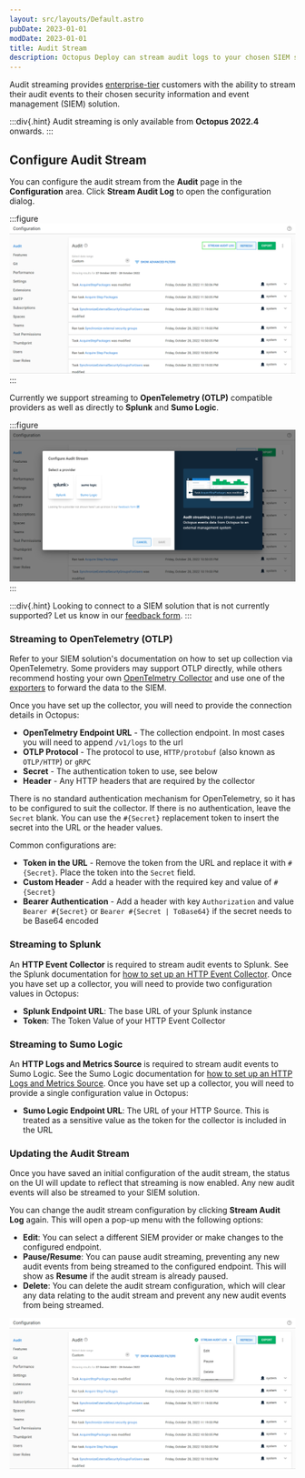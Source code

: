 ```yaml
---
layout: src/layouts/Default.astro
pubDate: 2023-01-01
modDate: 2023-01-01
title: Audit Stream
description: Octopus Deploy can stream audit logs to your chosen SIEM solution
---
```


Audit streaming provides [enterprise-tier](https://octopus.com/pricing) customers with the ability to stream their audit events to their chosen security information and event management (SIEM) solution.

:::div{.hint}
Audit streaming is only available from **Octopus 2022.4** onwards.
:::

## Configure Audit Stream

You can configure the audit stream from the **Audit** page in the **Configuration** area. Click **Stream Audit Log** to open the configuration dialog.

:::figure
![Audit Stream Not Configured](/docs/security/users-and-teams/auditing/images/audit-stream-not-configured.png)
:::

Currently we support streaming to **OpenTelemetry (OTLP)** compatible providers as well as directly to **Splunk** and **Sumo Logic**.

:::figure
![Audit Stream Configure Dialog](/docs/security/users-and-teams/auditing/images/audit-stream-configure-dialog.png)
:::

:::div{.hint}
Looking to connect to a SIEM solution that is not currently supported? Let us know in our [feedback form](https://oc.to/AuditStreamFeedbackForm).
:::

### Streaming to OpenTelemetry (OTLP)

Refer to your SIEM solution's documentation on how to set up collection via OpenTelemetry. Some providers may support OTLP directly, while others recommend hosting your own [OpenTelmetry Collector](https://github.com/open-telemetry/opentelemetry-collector) and use one of the [exporters](https://github.com/open-telemetry/opentelemetry-collector-contrib/tree/main/exporter) to forward the data to the SIEM.

Once you have set up the collector, you will need to provide the connection details in Octopus:
- **OpenTelmetry Endpoint URL** - The collection endpoint. In most cases you will need to append `/v1/logs` to the url
- **OTLP Protocol** - The protocol to use, `HTTP/protobuf` (also known as `OTLP/HTTP`) or `gRPC`
- **Secret** - The authentication token to use, see below
- **Header** - Any HTTP headers that are required by the collector

There is no standard authentication mechanism for OpenTelemetry, so it has to be configured to suit the collector. If there is no authentication, leave the `Secret` blank. You can use the `#{Secret}` replacement token to insert the secret into the URL or the header values.

Common configurations are:
- **Token in the URL** - Remove the token from the URL and replace it with `#{Secret}`. Place the token into the `Secret` field.
- **Custom Header** - Add a header with the required key and value of `#{Secret}`
- **Bearer Authentication** - Add a header with key `Authorization` and value `Bearer #{Secret}` or `Bearer #{Secret | ToBase64}` if the secret needs to be Base64 encoded

### Streaming to Splunk

An **HTTP Event Collector** is required to stream audit events to Splunk. See the Splunk documentation for [how to set up an HTTP Event Collector](https://docs.splunk.com/Documentation/Splunk/latest/Data/UsetheHTTPEventCollector). Once you have set up a collector, you will need to provide two configuration values in Octopus:

- **Splunk Endpoint URL**: The base URL of your Splunk instance
- **Token**: The Token Value of your HTTP Event Collector

### Streaming to Sumo Logic

An **HTTP Logs and Metrics Source** is required to stream audit events to Sumo Logic. See the Sumo Logic documentation for [how to set up an HTTP Logs and Metrics Source](https://help.sumologic.com/docs/send-data/hosted-collectors/http-source/logs-metrics/). Once you have set up a collector, you will need to provide a single configuration value in Octopus:

- **Sumo Logic Endpoint URL**: The URL of your HTTP Source. This is treated as a sensitive value as the token for the collector is included in the URL

### Updating the Audit Stream

Once you have saved an initial configuration of the audit stream, the status on the UI will update to reflect that streaming is now enabled. Any new audit events will also be streamed to your SIEM solution.

You can change the audit stream configuration by clicking **Stream Audit Log** again. This will open a pop-up menu with the following options:

- **Edit**: You can select a different SIEM provider or make changes to the configured endpoint.
- **Pause/Resume**: You can pause audit streaming, preventing any new audit events from being streamed to the configured endpoint. This will show as **Resume** if the audit stream is already paused.
- **Delete**: You can delete the audit stream configuration, which will clear any data relating to the audit stream and prevent any new audit events from being streamed.

![Update Audit Stream](/docs/security/users-and-teams/auditing/images/audit-stream-update.png)
